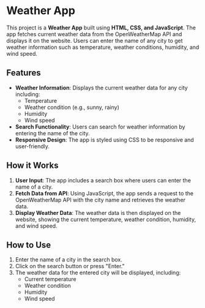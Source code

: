 # Weather App

This project is a **Weather App** built using **HTML, CSS, and JavaScript**. The app fetches current weather data from the OpenWeatherMap API and displays it on the website. Users can enter the name of any city to get weather information such as temperature, weather conditions, humidity, and wind speed.

## Features

- **Weather Information**: Displays the current weather data for any city including:
  - Temperature
  - Weather condition (e.g., sunny, rainy)
  - Humidity
  - Wind speed
- **Search Functionality**: Users can search for weather information by entering the name of the city.
- **Responsive Design**: The app is styled using CSS to be responsive and user-friendly.

## How it Works

1. **User Input**: The app includes a search box where users can enter the name of a city.
2. **Fetch Data from API**: Using JavaScript, the app sends a request to the OpenWeatherMap API with the city name and retrieves the weather data.
3. **Display Weather Data**: The weather data is then displayed on the website, showing the current temperature, weather condition, humidity, and wind speed.

## How to Use

1. Enter the name of a city in the search box.
2. Click on the search button or press "Enter."
3. The weather data for the entered city will be displayed, including:
   - Current temperature
   - Weather condition
   - Humidity
   - Wind speed
